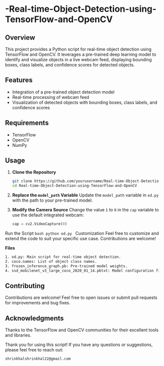 # -Real-time-Object-Detection-using-TensorFlow-and-OpenCV



## Overview

This project provides a Python script for real-time object detection using TensorFlow and OpenCV. It leverages a pre-trained deep learning model to identify and visualize objects in a live webcam feed, displaying bounding boxes, class labels, and confidence scores for detected objects.

## Features

- Integration of a pre-trained object detection model
- Real-time processing of webcam feed
- Visualization of detected objects with bounding boxes, class labels, and confidence scores

## Requirements

- TensorFlow
- OpenCV
- NumPy

## Usage

1. **Clone the Repository**
    ```bash
    git clone https://github.com/yourusername/Real-time-Object-Detection-using-TensorFlow-and-OpenCV.git
    cd Real-time-Object-Detection-using-TensorFlow-and-OpenCV
    ```

2. **Replace the `model_path` Variable**
   Update the `model_path` variable in `od.py` with the path to your pre-trained model.

3. **Modify the Camera Source**
   Change the value `1` to `0` in the `cap` variable to use the default integrated webcam:
   ```python
   cap = cv2.VideoCapture(0)


Run the Script
    ```bash
       python od.py
    ```
Customization
Feel free to customize and extend the code to suit your specific use case. Contributions are welcome!

**Files**

```bash
1. od.py: Main script for real-time object detection.
2. coco.names: List of object class names.
3. frozen_inference_graph.pb: Pre-trained model weights.
4. ssd_mobilenet_v3_large_coco_2020_01_14.pbtxt: Model configuration file.
```

## Contributing
Contributions are welcome! Feel free to open issues or submit pull requests for improvements and bug fixes.

## Acknowledgments
Thanks to the TensorFlow and OpenCV communities for their excellent tools and libraries.

Thank you for using this script! If you have any questions or suggestions, please feel free to reach out:
```bash
shrinkhalshrinkhal22@gmail.com
```

